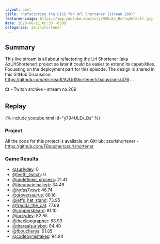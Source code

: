 ```yaml
---
layout: post
title: "Refactoring the CICD for Url Shortener (stream 209)"
featured-image: https://img.youtube.com/vi/y794ULEv_Bs/hqdefault.jpg
date: 2023-08-11 06:30 -0500
categories: azurlshortener
---
```


## Summary
This live stream is all about refactoring the Url Shortener (aka AzUrlShortener) project so later it could be easier to extend its capabilities. Focussing on the deployment part for this episode. The design is shared in this GitHub Discussion: https://github.com/microsoft/AzUrlShortener/discussions/476
... 

📺 - Twitch archive - stream no.209 

## Replay

{% include youtube.html id="y794ULEv_Bs" %}
<br/><!--more-->
### Project

All the code for this project is available on GitHub: azurlshortener - https://github.com/FBoucher/azurlshortener

### Game Results

- [@surlydev](https://www.twitch.tv/surlydev): 0
- [@tyeth_twitch](https://www.twitch.tv/tyeth_twitch): 0
- [@undefined_process](https://www.twitch.tv/undefined_process): 21.41
- [@theunoriginaljerk](https://www.twitch.tv/theunoriginaljerk): 34.49
- [@hyfss7vxwj](https://www.twitch.tv/hyfss7vxwj): 46.74
- [@groversaurus](https://www.twitch.tv/groversaurus): 66.16
- [@jeffs_hat_stand](https://www.twitch.tv/jeffs_hat_stand): 73.95
- [@fredda_the_cat](https://www.twitch.tv/fredda_the_cat): 77.69
- [@coppersbeard](https://www.twitch.tv/coppersbeard): 81.10
- [@lurkydev](https://www.twitch.tv/lurkydev): 82.85
- [@theclipographer](https://www.twitch.tv/theclipographer): 83.93
- [@therealsurlybot](https://www.twitch.tv/therealsurlybot): 84.40
- [@fboucheros](https://www.twitch.tv/fboucheros): 91.85
- [@codebymistakes](https://www.twitch.tv/codebymistakes): 94.94
